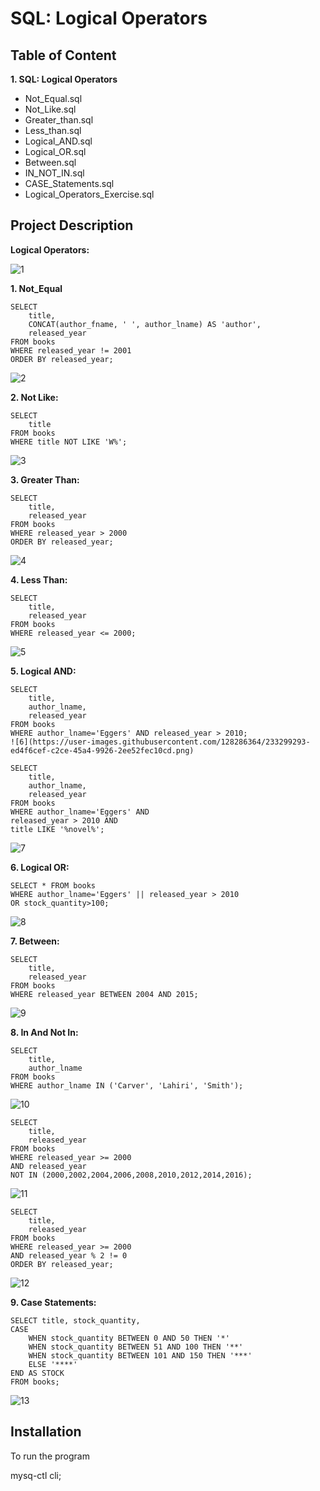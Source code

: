 
# SQL: Logical Operators 





## Table of Content

**1. SQL: Logical Operators**
 - Not_Equal.sql
 - Not_Like.sql
 - Greater_than.sql
 - Less_than.sql
 - Logical_AND.sql
 - Logical_OR.sql
 - Between.sql
 - IN_NOT_IN.sql
 - CASE_Statements.sql
 - Logical_Operators_Exercise.sql
## Project Description

**Logical Operators:**

![1](https://user-images.githubusercontent.com/128286364/233298275-9dd62f41-56b7-4c9e-be26-ce046461a1c1.png)

**1. Not_Equal**

    SELECT
        title,
        CONCAT(author_fname, ' ', author_lname) AS 'author',
        released_year
    FROM books
    WHERE released_year != 2001
    ORDER BY released_year;
![2](https://user-images.githubusercontent.com/128286364/233298450-d337c78f-a485-489d-a6dc-a7b9d14e9a77.png)


**2. Not Like:**

    SELECT 
        title 
    FROM books 
    WHERE title NOT LIKE 'W%';
![3](https://user-images.githubusercontent.com/128286364/233298506-979a8400-dcc9-459b-9d13-450f1728d6a0.png)


**3. Greater Than:**

    SELECT 
        title, 
        released_year 
    FROM books 
    WHERE released_year > 2000 
    ORDER BY released_year;
![4](https://user-images.githubusercontent.com/128286364/233298631-099168a5-8319-42b8-be06-5be2dbda89d4.png)


**4. Less Than:**

    SELECT 
        title, 
        released_year 
    FROM books
    WHERE released_year <= 2000;
![5](https://user-images.githubusercontent.com/128286364/233298669-143e5898-3b43-456c-add2-c78a94b6ce76.png)


**5. Logical AND:**

    SELECT 
        title, 
        author_lname, 
        released_year 
    FROM books
    WHERE author_lname='Eggers' AND released_year > 2010;
	![6](https://user-images.githubusercontent.com/128286364/233299293-ed4f6cef-c2ce-45a4-9926-2ee52fec10cd.png)

    SELECT 
        title, 
        author_lname, 
        released_year 
    FROM books
    WHERE author_lname='Eggers' AND 
    released_year > 2010 AND
    title LIKE '%novel%';
![7](https://user-images.githubusercontent.com/128286364/233299377-73be14c6-531d-403b-8ffd-1b73759e76b9.png)

**6. Logical OR:**

    SELECT * FROM books
    WHERE author_lname='Eggers' || released_year > 2010 
    OR stock_quantity>100;
![8](https://user-images.githubusercontent.com/128286364/233299489-08a6dced-12eb-4cc6-b888-75692852cc67.png)

**7. Between:**

    SELECT 
        title, 
        released_year 
    FROM books 
    WHERE released_year BETWEEN 2004 AND 2015;
![9](https://user-images.githubusercontent.com/128286364/233299543-71867579-1003-4277-a5f2-456ee9b1a537.png)
    
**8. In And Not In:** 

    SELECT 
        title, 
        author_lname 
    FROM books
    WHERE author_lname IN ('Carver', 'Lahiri', 'Smith');
![10](https://user-images.githubusercontent.com/128286364/233299639-3f4a2eb7-0e69-444a-b7c5-0dabddd16df6.png)

    SELECT 
        title, 
        released_year 
    FROM books
    WHERE released_year >= 2000
    AND released_year 
    NOT IN (2000,2002,2004,2006,2008,2010,2012,2014,2016);
![11](https://user-images.githubusercontent.com/128286364/233299669-4c28656e-f7a3-4c42-b809-b4c59f18fb77.png)

    SELECT 
        title, 
        released_year 
    FROM books
    WHERE released_year >= 2000 
    AND released_year % 2 != 0 
    ORDER BY released_year;
![12](https://user-images.githubusercontent.com/128286364/233299699-5aa1e40b-c233-482a-90cd-5cc7cca532c0.png)

**9. Case Statements:**
    
    SELECT title, stock_quantity,
    CASE 
        WHEN stock_quantity BETWEEN 0 AND 50 THEN '*'
        WHEN stock_quantity BETWEEN 51 AND 100 THEN '**'
        WHEN stock_quantity BETWEEN 101 AND 150 THEN '***'
        ELSE '****'
    END AS STOCK
    FROM books;
![13](https://user-images.githubusercontent.com/128286364/233299726-77dc50d8-57d2-4036-946d-1096a80b3079.png)

## Installation

To run the program

mysq-ctl cli;
